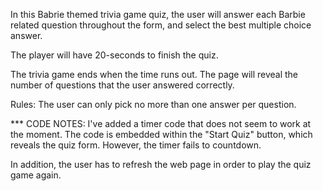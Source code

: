 In this Babrie themed trivia game quiz, 
the user will answer each Barbie related question throughout the form, 
and select the best multiple choice answer.

The player will have 20-seconds to finish the quiz. 

The trivia game ends when the time runs out. 
The page will reveal the number of questions that the user answered correctly.

Rules:
The user can only pick no more than one answer per question.

*** CODE NOTES: 
I've added a timer code that does not seem to work at the moment.
The code is embedded within the "Start Quiz" button, which reveals the quiz form.
However, the timer fails to countdown. 

In addition, the user has to refresh the web page in order to play the quiz game again. 